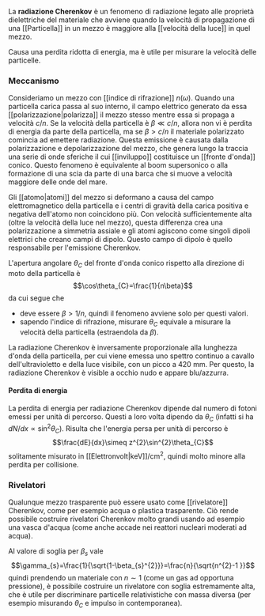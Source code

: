 La **radiazione Cherenkov** è un fenomeno di radiazione legato alle proprietà dielettriche del materiale che avviene quando la velocità di propagazione di una [[Particella]] in un mezzo è maggiore alla [[velocità della luce]] in quel mezzo.

Causa una perdita ridotta di energia, ma è utile per misurare la velocità delle particelle.
### Meccanismo
Consideriamo un mezzo con [[indice di rifrazione]] $n(\omega)$. Quando una particella carica passa al suo interno, il campo elettrico generato da essa [[polarizzazione|polarizza]] il mezzo stesso mentre essa si propaga a velocità $c/n$. Se la velocità della particella è $\beta\ll c/n$, allora non vi è perdita di energia da parte della particella, ma se $\beta> c/n$ il materiale polarizzato comincia ad emettere radiazione. Questa emissione è causata dalla polarizzazione e depolarizzazione del mezzo, che genera lungo la traccia una serie di onde sferiche il cui [[inviluppo]] costituisce un [[fronte d'onda]] conico. Questo fenomeno è equivalente al boom supersonico o alla formazione di una scia da parte di una barca che si muove a velocità maggiore delle onde del mare.

Gli [[atomo|atomi]] del mezzo si deformano a causa del campo elettromagnetico della particella e i centri di gravità della carica positiva e negativa dell'atomo non coincidono più. Con velocità sufficientemente alta (oltre la velocità della luce nel mezzo), questa differenza crea una polarizzazione a simmetria assiale e gli atomi agiscono come singoli dipoli elettrici che creano campi di dipolo. Questo campo di dipolo è quello responsabile per l'emissione Cherenkov.

L'apertura angolare $\theta_{C}$ del fronte d'onda conico rispetto alla direzione di moto della particella è
$$\cos\theta_{C}=\frac{1}{n\beta}$$
da cui segue che
- deve essere $\beta>1/n$, quindi il fenomeno avviene solo per questi valori.
- sapendo l'indice di rifrazione, misurare $\theta_{C}$ equivale a misurare la velocità della particella (estraendola da $\beta$).

La radiazione Cherenkov è inversamente proporzionale alla lunghezza d'onda della particella, per cui viene emessa uno spettro continuo a cavallo dell'ultravioletto e della luce visibile, con un picco a 420 mm. Per questo, la radiazione Cherenkov è visible a occhio nudo e appare blu/azzurra.
#### Perdita di energia
La perdita di energia per radiazione Cherenkov dipende dal numero di fotoni emessi per unità di percorso. Questi a loro volta dipendo da $\theta_{C}$ (infatti si ha $dN/dx\propto \sin^{2}\theta_{C}$). Risulta che l'energia persa per unità di percorso è
$$\frac{dE}{dx}\simeq z^{2}\sin^{2}\theta_{C}$$
solitamente misurato in [[Elettronvolt|keV]]/cm$^{2}$, quindi molto minore alla perdita per collisione.
### Rivelatori
Qualunque mezzo trasparente può essere usato come [[rivelatore]] Cherenkov, come per esempio acqua o plastica trasparente. Ciò rende possibile costruire rivelatori Cherenkov molto grandi usando ad esempio una vasca d'acqua (come anche accade nei reattori nucleari moderati ad acqua).

Al valore di soglia per $\beta_{s}$ vale
$$\gamma_{s}=\frac{1}{\sqrt{1-\beta_{s}^{2}}}=\frac{n}{\sqrt{n^{2}-1 }}$$
quindi prendendo un materiale con $n\sim1$ (come un gas ad opportuna pressione), è possibile costruire un rivelatore con soglia estremamente alta, che è utile per discriminare particelle relativistiche con massa diversa (per esempio misurando $\theta_{C}$ e impulso in contemporanea).